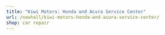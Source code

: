 ```yaml
---
title: "Kiwi Motors: Honda and Acura Service Center"
url: /newhall/kiwi-motors-honda-and-acura-service-center/
shop: car repair
---
```

